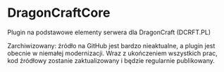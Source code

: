 # DragonCraftCore
Plugin na podstawowe elementy serwera dla DragonCraft (DCRFT.PL)

Zarchiwizowany: źródło na GitHub jest bardzo nieaktualne, a plugin jest obecnie w niemałej modernizacji. Wraz z ukończeniem wszystkich prac, kod źródłowy zostanie zaktualizowany i będzie regularnie publikowany.
